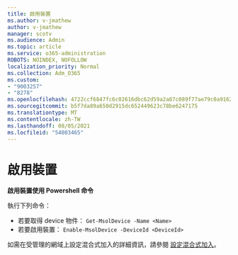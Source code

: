 ```yaml
---
title: 啟用裝置
ms.author: v-jmathew
author: v-jmathew
manager: scotv
ms.audience: Admin
ms.topic: article
ms.service: o365-administration
ROBOTS: NOINDEX, NOFOLLOW
localization_priority: Normal
ms.collection: Adm_O365
ms.custom:
- "9003257"
- "8278"
ms.openlocfilehash: 4722ccf6847fc6c02616dbc62d59a2a87c089f77ae79c0a916211af6c5f2a6d0
ms.sourcegitcommit: b5f7da89a650d2915dc652449623c78be6247175
ms.translationtype: MT
ms.contentlocale: zh-TW
ms.lasthandoff: 08/05/2021
ms.locfileid: "54003465"
---
```

# <a name="enable-device"></a>啟用裝置

**啟用裝置使用 Powershell 命令**

執行下列命令：

- 若要取得 device 物件： `Get-MsolDevice -Name <Name>`
- 若要啟用裝置： `Enable-MsolDevice -DeviceId <DeviceId>`

如需在受管理的網域上設定混合式加入的詳細資訊，請參閱 [設定混合式加入](https://docs.microsoft.com/azure/active-directory/devices/hybrid-azuread-join-managed-domains)。
